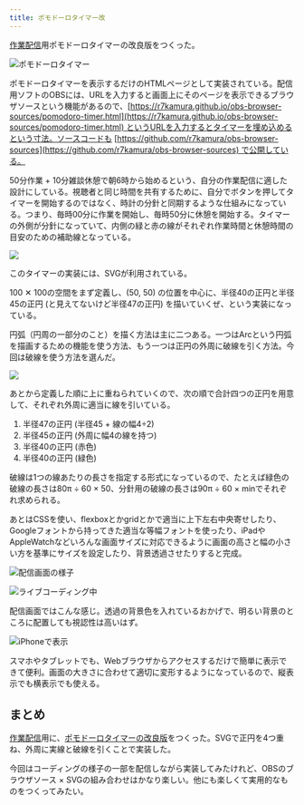 ```yaml
---
title: ポモドーロタイマー改
---
```

[作業配信](https://www.youtube.com/c/r7kamura)用ポモドーロタイマーの改良版をつくった。

![](https://lh6.googleusercontent.com/Sm_4MD6yaAtTHBtZtxG_nHpxL4C3mjJSRdNcDATjDcxoMLnxsDI9rYVA-xgFIb6QENQyq-KAlPZKVU457uGfQV6muNy13JCcbVsDe8SLC-B-pWGkN_9dyPaWEzAjKW_uf-kXecCkbiHg2gWnYz9bdoH1vkmCJnwNGC_Llq5NM7-hugP8S4sdWRf1gYiG2Q "ポモドーロタイマー")

ポモドーロタイマーを表示するだけのHTMLページとして実装されている。配信用ソフトのOBSには、URLを入力すると画面上にそのページを表示できるブラウザソースという機能があるので、[https://r7kamura.github.io/obs-browser-sources/pomodoro-timer.html](https://r7kamura.github.io/obs-browser-sources/pomodoro-timer.html) というURLを入力するとタイマーを埋め込めるという寸法。ソースコードも [https://github.com/r7kamura/obs-browser-sources](https://github.com/r7kamura/obs-browser-sources) で公開している。

50分作業 + 10分雑談休憩で朝6時から始めるという、自分の作業配信に適した設計にしている。視聴者と同じ時間を共有するために、自分でボタンを押してタイマーを開始するのではなく、時計の分針と同期するような仕組みになっている。つまり、毎時00分に作業を開始し、毎時50分に休憩を開始する。タイマーの外側が分針になっていて、内側の緑と赤の線がそれぞれ作業時間と休憩時間の目安のための補助線となっている。

![](https://lh3.googleusercontent.com/CyuaiUAn3cNPRyShNFCpLoaRKLFKtObL0ONBzSenVg9bjEGora1tTpxDntpTnkdWuuVdNVwSzOvMt7gIXkj2kfEFgIz8o0vtFLdXrqU30O4L7WdkGL-JH8aFNhWknHTn6WltgCW6vQSdLCKB4a6QcLcRgVcPMf0l9xX7fUIa6avWkqHspCS_LDoAR9Z3Sg)

このタイマーの実装には、SVGが利用されている。

100 ✕ 100の空間をまず定義し、(50, 50) の位置を中心に、半径40の正円と半径45の正円 (と見えてないけど半径47の正円) を描いていくぜ、という実装になっている。

円弧（円周の一部分のこと）を描く方法は主に二つある。一つはArcという円弧を描画するための機能を使う方法、もう一つは正円の外周に破線を引く方法。今回は破線を使う方法を選んだ。

![](https://lh6.googleusercontent.com/OfwlHn09AVGibuNtSLLBKw0CAt0ZKCR8ryg7MaKkSIY2XbMw4iHcZADnjDuMJOND-G2uOTTpBaNU-afkBlGRj5CTHoxUYOGTVbpYqJPUsDwr54nZGpdDs_dTsfsPOreFgaElJyEX6Uzhd4wx62Sv3AeQAniuAKfZ3sVUhtpfDyOSf5_pRGMgklDvglCe-A)

あとから定義した順に上に重ねられていくので、次の順で合計四つの正円を用意して、それぞれ外周に適当に線を引いている。

1.  半径47の正円 (半径45 + 線の幅4÷2)
2.  半径45の正円 (外周に幅4の線を持つ)
3.  半径40の正円 (赤色)
4.  半径40の正円 (緑色)

破線は1つの線あたりの長さを指定する形式になっているので、たとえば緑色の破線の長さは80π ÷ 60 × 50、分針用の破線の長さは90π ÷ 60 × minでそれぞれ求められる。

あとはCSSを使い、flexboxとかgridとかで適当に上下左右中央寄せしたり、Googleフォントから持ってきた適当な等幅フォントを使ったり、iPadやAppleWatchなどいろんな画面サイズに対応できるように画面の高さと幅の小さい方を基準にサイズを設定したり、背景透過させたりすると完成。

![](https://lh3.googleusercontent.com/Eg-aPcrec4YAXAfDF5KjVnhbet0QYvl9unceEUzWWPVH0onLTXZvHi89PDwBnmsHyVbSfJvCOrv_TyuMpD0n-EB-UFo3Gq8lNlP9Dn-_upPOkds7MIk6vjV6UJ763NMWlsAUo0r0-sdukB-m6oOUWOECVTh3Dy0oTgGwms2zQ6QR-n5l5JpI3l55lLoG9w "配信画面の様子")

![](https://lh5.googleusercontent.com/qNdQEK5e0V_p_Z7_Kw-lurOuTNOFaBBvibgp8FQ9hd24_T2LvITlK0nwJUOuzd2ZA-9oGFIAGE9o9ipTYUWymGtQTipuBxcYl6iq8G-4pnPnhwfwdkQcFV8XhM3IbYkAdveeAHVubYjyfCpQaOfWCIHk2qOLWyWX6T43186b071_wMLJbb9LLFbBGxXEjA "ライブコーディング中")

配信画面ではこんな感じ。透過の背景色を入れているおかげで、明るい背景のところに配置しても視認性は高いはず。

![](https://lh5.googleusercontent.com/OZbYuXMUR6YjeX2oQ8mZycIsIS1R9ZAGGJtH7O-pVKEqHzzKQO6xiAjhDaNMFYf73YratXrYtUwn4u1fOAL6pJpiEpzAjlmVjS-MVTvTLhzzLfArM5KSY5UZS-ul_KTkJprMMQYGDk2nuH32CpeJZye7NFJ_z-BNZIFDGbIvxVcYaH6oh97TkeVhAUHT7Q "iPhoneで表示")

スマホやタブレットでも、Webブラウザからアクセスするだけで簡単に表示できて便利。画面の大きさに合わせて適切に変形するようになっているので、縦表示でも横表示でも使える。

まとめ
---

[作業配信](https://www.youtube.com/c/r7kamura)用に、[ポモドーロタイマーの改良版](https://github.com/r7kamura/obs-browser-sources)をつくった。SVGで正円を4つ重ね、外周に実線と破線を引くことで実装した。

今回はコーディングの様子の一部を配信しながら実装してみたけれど、OBSのブラウザソース × SVGの組み合わせはかなり楽しい。他にも楽しくて実用的なものをつくってみたい。

